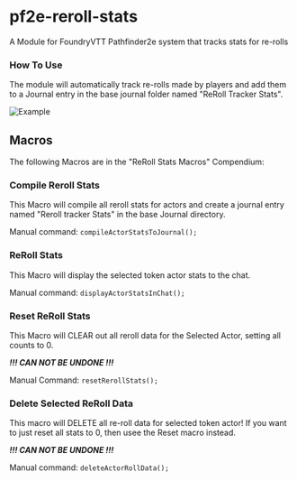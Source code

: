 # pf2e-reroll-stats
A Module for FoundryVTT Pathfinder2e system that tracks stats for re-rolls

### How To Use
The module will automatically track re-rolls made by players and add them to a Journal entry in the base journal folder named "ReRoll Tracker Stats". 

![Example](https://i.ibb.co/Nt0Kfg2/reroll-stats.png)

## Macros
The following Macros are in the "ReRoll Stats Macros" Compendium:

### Compile Reroll Stats
This Macro will compile all reroll stats for actors and create a journal entry named "Reroll tracker Stats" in the base Journal directory.

Manual command:
`compileActorStatsToJournal();`

### ReRoll Stats
This Macro will display the selected token actor stats to the chat.

Manual command:
`displayActorStatsInChat();`

### Reset ReRoll Stats
This Macro will CLEAR out all reroll data for the Selected Actor, setting all counts to 0.

***!!! CAN NOT BE UNDONE !!!***

Manual Command:
`resetRerollStats();`

### Delete Selected ReRoll Data
This macro will DELETE all re-roll data for selected token actor! If you want to just reset all stats to 0, then usee the Reset macro instead. 

***!!! CAN NOT BE UNDONE !!!***

Manual command:
`deleteActorRollData();`

